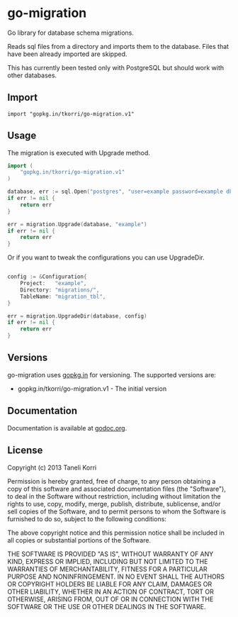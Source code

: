 # go-migration

Go library for database schema migrations.

Reads sql files from a directory and imports them to the database. Files that
have been already imported are skipped.

This has currently been tested only with PostgreSQL but should work with other
databases.

## Import

    import "gopkg.in/tkorri/go-migration.v1"

## Usage

The migration is executed with Upgrade method.

```go
import (
    "gopkg.in/tkorri/go-migration.v1"
)

database, err := sql.Open("postgres", "user=example password=example dbname=example sslmode=disable")
if err != nil {
    return err
}

err = migration.Upgrade(database, "example")
if err != nil {
    return err
}
```

Or if you want to tweak the configurations you can use UpgradeDir.

```go

config := &Configuration{
    Project:   "example",
    Directory: "migrations/",
    TableName: "migration_tbl",
}

err = migration.UpgradeDir(database, config)
if err != nil {
    return err
}
```

## Versions

go-migration uses [gopkg.in](http://gopkg.in) for versioning. The supported
versions are:

* gopkg.in/tkorri/go-migration.v1 - The initial version

## Documentation

Documentation is available at
[godoc.org](http://godoc.org/github.com/tkorri/go-migration).


## License

Copyright (c) 2013 Taneli Korri

Permission is hereby granted, free of charge, to any person obtaining a copy
of this software and associated documentation files (the "Software"), to deal
in the Software without restriction, including without limitation the rights
to use, copy, modify, merge, publish, distribute, sublicense, and/or sell
copies of the Software, and to permit persons to whom the Software is
furnished to do so, subject to the following conditions:

The above copyright notice and this permission notice shall be included in
all copies or substantial portions of the Software.

THE SOFTWARE IS PROVIDED "AS IS", WITHOUT WARRANTY OF ANY KIND, EXPRESS OR
IMPLIED, INCLUDING BUT NOT LIMITED TO THE WARRANTIES OF MERCHANTABILITY,
FITNESS FOR A PARTICULAR PURPOSE AND NONINFRINGEMENT. IN NO EVENT SHALL THE
AUTHORS OR COPYRIGHT HOLDERS BE LIABLE FOR ANY CLAIM, DAMAGES OR OTHER
LIABILITY, WHETHER IN AN ACTION OF CONTRACT, TORT OR OTHERWISE, ARISING FROM,
OUT OF OR IN CONNECTION WITH THE SOFTWARE OR THE USE OR OTHER DEALINGS IN
THE SOFTWARE.

